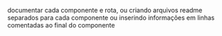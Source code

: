 documentar cada componente e rota, ou criando arquivos readme 
separados para cada componente ou inserindo informações em linhas 
comentadas ao final do componente